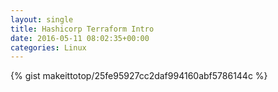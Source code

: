 ```yaml
---
layout: single                                                                                                              
title: Hashicorp Terraform Intro                                                                                                                       
date: 2016-05-11 08:02:35+00:00                                                                                                                        
categories: Linux                                                                                                                
---                                                                                                                              
```


{% gist makeittotop/25fe95927cc2daf994160abf5786144c %}                                                                                                           

